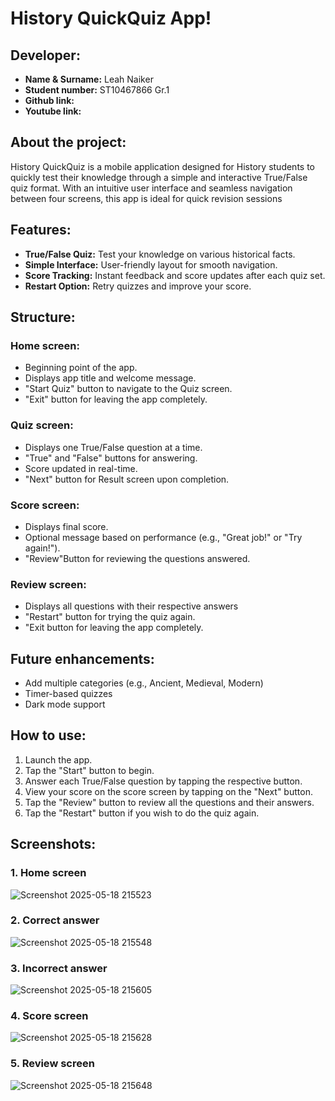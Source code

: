 # History QuickQuiz App!

## Developer:
- **Name & Surname:** Leah Naiker
- **Student number:** ST10467866 Gr.1
- **Github link:**
- **Youtube link:**

## About the project:
History QuickQuiz is a mobile application designed for History students to quickly test their knowledge through a simple and interactive True/False quiz format. With an intuitive user interface and seamless navigation between four screens, this app is ideal for quick revision sessions

## Features:
- **True/False Quiz:** Test your knowledge on various historical facts.
- **Simple Interface:** User-friendly layout for smooth navigation.
- **Score Tracking:** Instant feedback and score updates after each quiz set.
- **Restart Option:** Retry quizzes and improve your score.

## Structure:
### Home screen:
- Beginning point of the app.
- Displays app title and welcome message.
- "Start Quiz" button to navigate to the Quiz screen.
- "Exit" button for leaving the app completely.

### Quiz screen:
- Displays one True/False question at a time.
- "True" and "False" buttons for answering.
- Score updated in real-time.
- "Next" button for Result screen upon completion.

### Score screen:
- Displays final score.
- Optional message based on performance (e.g., "Great job!" or "Try again!").
- "Review"Button for reviewing the questions answered.

### Review screen:
- Displays all questions with their respective answers
- "Restart" button for trying the quiz again.
- "Exit button for leaving the app completely.

## Future enhancements:
- Add multiple categories (e.g., Ancient, Medieval, Modern)
- Timer-based quizzes
- Dark mode support

## How to use:
1. Launch the app.
2. Tap the "Start" button to begin.
3. Answer each True/False question by tapping the respective button.
4. View your score on the score screen by tapping on the "Next" button.
5. Tap the "Review" button to review all the questions and their answers.
6. Tap the "Restart" button if you wish to do the quiz again.

## Screenshots:
### 1. Home screen
   ![Screenshot 2025-05-18 215523](https://github.com/user-attachments/assets/9f491a56-e9bc-415e-998c-7051c949785c)

### 2. Correct answer
   ![Screenshot 2025-05-18 215548](https://github.com/user-attachments/assets/60f926de-a1b6-43ed-902e-29b99cf4b465)

### 3. Incorrect answer
   ![Screenshot 2025-05-18 215605](https://github.com/user-attachments/assets/b7df153a-8ef7-445a-b9a5-c6b5ecf41946)

### 4. Score screen
   ![Screenshot 2025-05-18 215628](https://github.com/user-attachments/assets/73d79ba4-9061-4518-9da4-66605ab90309)

### 5. Review screen
   ![Screenshot 2025-05-18 215648](https://github.com/user-attachments/assets/bad9fe84-9070-4557-90b5-e4c14808d330)









